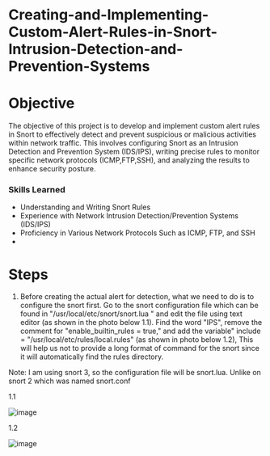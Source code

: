 # Creating-and-Implementing-Custom-Alert-Rules-in-Snort-Intrusion-Detection-and-Prevention-Systems

# Objective
The objective of this project is to develop and implement custom alert rules in Snort to effectively detect and prevent suspicious or malicious activities within network traffic. This involves configuring Snort as an Intrusion Detection and Prevention System (IDS/IPS), writing precise rules to monitor specific network protocols (ICMP,FTP,SSH), and analyzing the results to enhance security posture.

### Skills Learned

- Understanding and Writing Snort Rules
- Experience with Network Intrusion Detection/Prevention Systems (IDS/IPS)
- Proficiency in Various Network Protocols Such as ICMP, FTP, and SSH
- 

# Steps

1. Before creating the actual alert for detection, what we need to do is to configure the snort first. Go to the snort configuration file which can be found in "/usr/local/etc/snort/snort.lua
" and edit the file using text editor (as shown in the photo below 1.1). Find the word "IPS", remove the comment for "enable_builtin_rules = true," and add the variable" include = "/usr/local/etc/rules/local.rules" (as shown in photo below 1.2), This will help us not to provide a long format of command for the snort since it will automatically find the rules directory.

Note: I am using snort 3, so the configuration file will be snort.lua. Unlike on snort 2 which was named snort.conf

1.1

![image](https://github.com/user-attachments/assets/657eaa34-2c80-49cd-8078-df5d3a860ca3)

1.2

![image](https://github.com/user-attachments/assets/b5c7a36f-7c5a-4f51-b0ca-2668e712669c)

